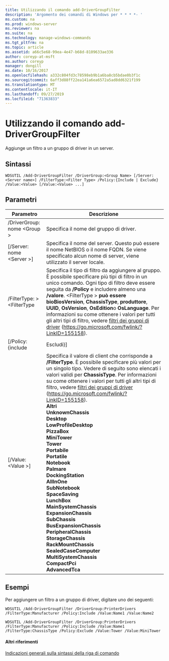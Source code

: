 ```yaml
---
title: Utilizzando il comando add-DriverGroupFilter
description: 'Argomento dei comandi di Windows per * * * *- '
ms.custom: na
ms.prod: windows-server
ms.reviewer: na
ms.suite: na
ms.technology: manage-windows-commands
ms.tgt_pltfrm: na
ms.topic: article
ms.assetid: a66c5e68-99ea-4e47-b68d-8109633ae336
author: coreyp-at-msft
ms.author: coreyp
manager: dongill
ms.date: 10/16/2017
ms.openlocfilehash: a332c804fd3c78598eb9b1a6ba8cb5bdae0b3f1c
ms.sourcegitcommit: 6aff3d88ff22ea141a6ea6572a5ad8dd6321f199
ms.translationtype: MT
ms.contentlocale: it-IT
ms.lasthandoff: 09/27/2019
ms.locfileid: "71363833"
---
```

# <a name="using-the-add-drivergroupfilter-command"></a>Utilizzando il comando add-DriverGroupFilter



Aggiunge un filtro a un gruppo di driver in un server.

## <a name="syntax"></a>Sintassi

```
WDSUTIL /Add-DriverGroupFilter /DriverGroup:<Group Name> [/Server:<Server name>] /FilterType:<Filter Type> /Policy:{Include | Exclude} /Value:<Value> [/Value:<Value> ...]
```

## <a name="parameters"></a>Parametri

|         Parametro          |                                                                                                                                                                                                                                                                                                                                                                                                                                                                            Descrizione                                                                                                                                                                                                                                                                                                                                                                                                                                                                            |
|----------------------------|-------------------------------------------------------------------------------------------------------------------------------------------------------------------------------------------------------------------------------------------------------------------------------------------------------------------------------------------------------------------------------------------------------------------------------------------------------------------------------------------------------------------------------------------------------------------------------------------------------------------------------------------------------------------------------------------------------------------------------------------------------------------------------------------------------------------------------------------------------------------------------------------------------------------------------------------------------------------|
| /DriverGroup: nome \<Group > |                                                                                                                                                                                                                                                                                                                                                                                                                                                              Specifica il nome del gruppo di driver.                                                                                                                                                                                                                                                                                                                                                                                                                                                              |
|  [/Server: nome \<Server >]  |                                                                                                                                                                                                                                                                                                                                                                                                               Specifica il nome del server. Questo può essere il nome NetBIOS o il nome FQDN. Se viene specificato alcun nome di server, viene utilizzato il server locale.                                                                                                                                                                                                                                                                                                                                                                                                               |
| /FilterType: > \<FilterType  |                                                                                                                                                                                                   Specifica il tipo di filtro da aggiungere al gruppo. È possibile specificare più tipi di filtro in un unico comando. Ogni tipo di filtro deve essere seguita da **/Policy** e includere almeno una **/valore**. \<FilterType > **può essere** **bioBiosVersion**, **ChassisType**, **produttore**, **UUID**, **OsVersion**, **OsEdition**o **OsLanguage**. Per informazioni su come ottenere i valori per tutti gli altri tipi di filtro, vedere [filtri dei gruppi di driver](https://go.microsoft.com/fwlink/?LinkID=155158) (<https://go.microsoft.com/fwlink/?LinkID=155158>).                                                                                                                                                                                                    |
|     [/Policy: {include      |                                                                                                                                                                                                                                                                                                                                                                                                                                                                             Escludi}]                                                                                                                                                                                                                                                                                                                                                                                                                                                                             |
|     [/Value: \<Value >]      | Specifica il valore di client che corrisponde a **/FilterType**. È possibile specificare più valori per un singolo tipo. Vedere di seguito sono elencati i valori validi per **ChassisType**. Per informazioni su come ottenere i valori per tutti gli altri tipi di filtro, vedere [filtri dei gruppi di driver](https://go.microsoft.com/fwlink/?LinkID=155158) (<https://go.microsoft.com/fwlink/?LinkID=155158>).</br>**Altri**</br>**UnknownChassis**</br>**Desktop**</br>**LowProfileDesktop**</br>**PizzaBox**</br>**MiniTower**</br>**Tower**</br>**Portabile**</br>**Portatile**</br>**Notebook**</br>**Palmare**</br>**DockingStation**</br>**AllInOne**</br>**SubNotebook**</br>**SpaceSaving**</br>**LunchBox**</br>**MainSystemChassis**</br>**ExpansionChassis**</br>**SubChassis**</br>**BusExpansionChassis**</br>**PeripheralChassis**</br>**StorageChassis**</br>**RackMountChassis**</br>**SealedCaseComputer**</br>**MultiSystemChassis**</br>**CompactPci**</br>**AdvancedTca** |

## <a name="BKMK_examples"></a>Esempi

Per aggiungere un filtro a un gruppo di driver, digitare uno dei seguenti:
```
WDSUTIL /Add-DriverGroupFilter /DriverGroup:PrinterDrivers /FilterType:Manufacturer /Policy:Include /Value:Name1 /Value:Name2
```
```
WDSUTIL /Add-DriverGroupFilter /DriverGroup:PrinterDrivers /FilterType:Manufacturer /Policy:Include /Value:Name1 /FilterType:ChassisType /Policy:Exclude /Value:Tower /Value:MiniTower
```

#### <a name="additional-references"></a>Altri riferimenti

[Indicazioni generali sulla sintassi della riga di comando](command-line-syntax-key.md)

